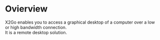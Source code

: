 # Ovierview

X2Go enables you to access a graphical desktop of a computer over a low or high bandwidth connection.  
It is a remote desktop solution.  